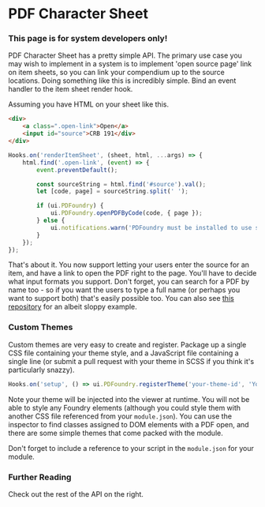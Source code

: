 # PDF Character Sheet

### This page is for system developers only!

PDF Character Sheet has a pretty simple API. The primary use case you may wish to implement in a system is to implement 'open source page' link on item sheets, so you can link your compendium up to the source locations. Doing something like this is incredibly simple. Bind an event handler to the item sheet render hook.

Assuming you have HTML on your sheet like this.

```html
<div>
    <a class=".open-link">Open</a>
    <input id="source">CRB 191</div>
</div>
```

```typescript
Hooks.on('renderItemSheet', (sheet, html, ...args) => {
    html.find('.open-link', (event) => {
        event.preventDefault();

        const sourceString = html.find('#source').val();
        let [code, page] = sourceString.split(' ');

        if (ui.PDFoundry) {
            ui.PDFoundry.openPDFByCode(code, { page });
        } else {
            ui.notifications.warn('PDFoundry must be installed to use source links.');
        }
    });
});
```



That's about it. You now support letting your users enter the source for an item, and have a link to open the PDF right to the page. You'll have to decide what input formats you support. Don't forget, you can search for a PDF by name too - so if you want the users to type a full name (or perhaps you want to support both) that's easily possible too. You can also see [this repository](https://github.com/Djphoenix719/FVTT-PDFoundryPF2E) for an albeit sloppy example.

### Custom Themes
Custom themes are very easy to create and register. Package up a single CSS file containing your theme style, and a JavaScript file containing a single line (or submit a pull request with your theme in SCSS if you think it's particularly snazzy).

```javascript
Hooks.on('setup', () => ui.PDFoundry.registerTheme('your-theme-id', 'Your Theme Name', 'path/to/my/theme/css/from/data/root.css'))
```

Note your theme will be injected into the viewer at runtime. You will not be able to style any Foundry elements (although you could style them with another CSS file referenced from your `module.json`). You can use the inspector to find classes assigned to DOM elements with a PDF open, and there are some simple themes that come packed with the module.

Don't forget to include a reference to your script in the `module.json` for your module.

### Further Reading
Check out the rest of the API on the right.
